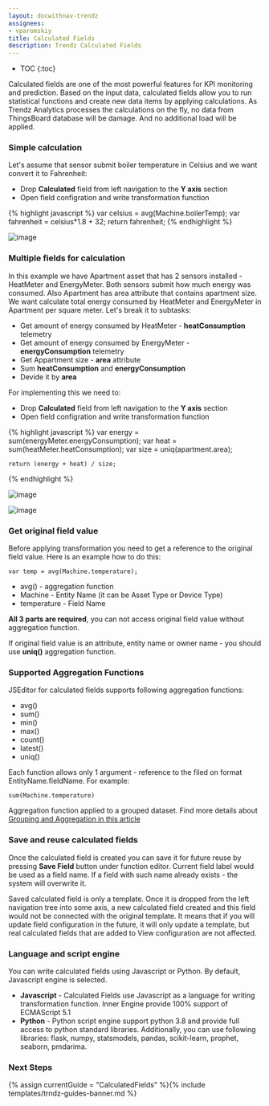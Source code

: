 ```yaml
---
layout: docwithnav-trendz
assignees:
- vparomskiy
title: Calculated Fields
description: Trendz Calculated Fields
---
```


* TOC
{:toc}

Calculated fields are one of the most powerful features for KPI monitoring and prediction. 
Based on the input data, calculated fields allow you to run statistical functions and create new data items by applying calculations. 
As Trendz Analytics processes the calculations on the fly, no data from ThingsBoard database will be damage.
 And no additional load will be applied.


### Simple calculation

Let's assume that sensor submit boiler temperature in Celsius and we want convert it to Fahrenheit:

* Drop **Calculated** field from left navigation to the **Y axis** section
* Open field configration and write transformation function

{% highlight javascript %}
    var celsius = avg(Machine.boilerTemp);
    var fahrenheit = celsius*1.8 + 32;
    return fahrenheit;
{% endhighlight %}   

![image](/images/trendz/calculated-simple.png)

### Multiple fields for calculation

In this example we have Apartment asset that has 2 sensors installed - HeatMeter and EnergyMeter. Both sensors submit how much energy was consumed.
Also Apartment has area attribute that contains apartment size. We want calculate total energy consumed by HeatMeter and EnergyMeter 
in Apartment per square meter. Let's break it to subtasks:

* Get amount of energy consumed by HeatMeter - **heatConsumption** telemetry 
* Get amount of energy consumed by EnergyMeter - **energyConsumption** telemetry 
* Get Appartment size - **area** attribute
* Sum **heatConsumption** and **energyConsumption**
* Devide it by **area**
  
For implementing this we need to:
* Drop **Calculated** field from left navigation to the **Y axis** section
* Open field configration and write transformation function  
  
{% highlight javascript %}
    var energy = sum(energyMeter.energyConsumption);
    var heat = sum(heatMeter.heatConsumption);
    var size = uniq(apartment.area);
    
    return (energy + heat) / size;
{% endhighlight %}   

![image](/images/trendz/calculated-complex-config.png)

![image](/images/trendz/calculated-complex-result.png)

### Get original field value

Before applying transformation you need to get a reference to the original field value. Here is an example how to do this:

```
var temp = avg(Machine.temperature);
```

* avg() - aggregation function
* Machine - Entity Name (it can be Asset Type or Device Type)
* temperature - Field Name

**All 3 parts are required**, you can not access original field value without aggregation function. 

If original field value is an attribute, entity name or owner name - you should use **uniq()** aggregation function.

### Supported Aggregation Functions

JSEditor for calculated fields supports following aggregation functions:

* avg()
* sum()
* min()
* max()
* count()
* latest()
* uniq()

Each function allows only 1 argument - reference to the filed on format EntityName.fieldName. For example:

```
sum(Machine.temperature)
```

Aggregation function applied to a grouped dataset. Find more details about [Grouping and Aggregation in this article](/docs/trendz/data-grouping-aggregation/)

### Save and reuse calculated fields

Once the calculated field is created you can save it for future reuse by pressing **Save Field** button under function editor. 
Current field label would be used as a field name. If a field with such name already exists - the system will overwrite it.

Saved calculated field is only a template. Once it is dropped from the left navigation tree into some axis, a new 
calculated field created and this field would not be connected with the original template.
It means that if you will update field configuration in the future, it will only update a template, 
but real calculated fields that are added to View configuration are not affected.

### Language and script engine

You can write calculated fields using Javascript or Python. By default, Javascript engine is selected.

* **Javascript** - Calculated Fields use Javascript as a language for writing transformation function. Inner Engine provide 100% support of ECMAScript 5.1
* **Python** - Python script engine support python 3.8 and provide full access to python standard libraries. Additionally, you can use following libraries: flask, numpy, statsmodels, pandas, scikit-learn, prophet, seaborn, pmdarima.

### Next Steps

{% assign currentGuide = "CalculatedFields" %}{% include templates/trndz-guides-banner.md %}
